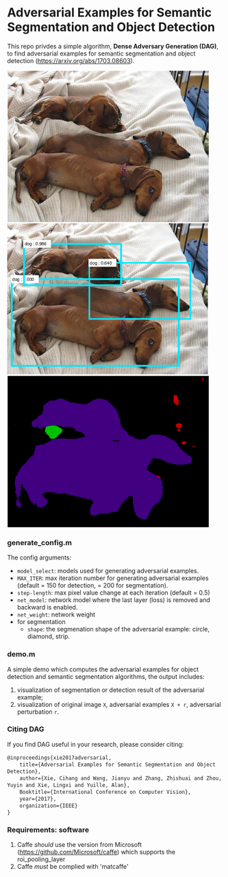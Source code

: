 #  Adversarial Examples for Semantic Segmentation and Object Detection 
This repo privdes a simple algorithm, **Dense Adversary Generation (DAG)**, to find adversarial examples for semantic segmentation and object detection (https://arxiv.org/abs/1703.08603).

![Original Image](original.png) ![Original Image Detection](original_detection.png)  ![Original Image Segmentation](original_segmentation.png) 

### generate_config.m

The config arguments:
- `model_select`: models used for generating adversarial examples.
- `MAX_ITER`: max iteration number for generating adversarial examples (default = 150 for detection, = 200 for segmentation).
- `step-length`: max pixel value change at each iteration (default = 0.5)
- `net_model`: network model where the last layer (loss) is removed and backward is enabled.
- `net_weight`: network weight
- for segmentation
  - `shape`: the segmenation shape of the adversarial example: circle, diamond, strip.

 
### demo.m

A simple demo which computes the adversarial examples for object detection and semantic segmentation algorithms, the output includes: 
1. visualization of segmentation or detection result of the adversarial example; 
2. visualization of original image `X`, adversarial examples `X + r`, adversarial perturbation `r`.


### Citing DAG

If you find DAG useful in your research, please consider citing:

    @inproceedings{xie2017adversarial,
        title={Adversarial Examples for Semantic Segmentation and Object Detection},
        author={Xie, Cihang and Wang, Jianyu and Zhang, Zhishuai and Zhou, Yuyin and Xie, Lingxi and Yuille, Alan},
        Booktitle={International Conference on Computer Vision},
        year={2017},
        organization={IEEE}
    }


### Requirements: software

1. Caffe *should* use the version from Microsoft (https://github.com/Microsoft/caffe) which supports the roi_pooling_layer
2. Caffe *must* be complied with 'matcaffe'


